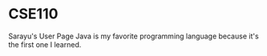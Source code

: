 # CSE110
Sarayu's User Page
Java is my favorite programming language because it's the first one I learned.